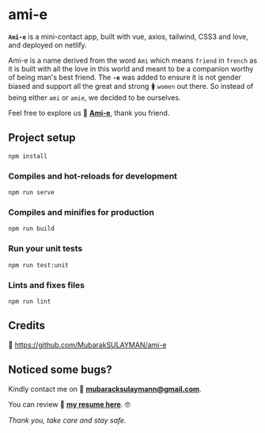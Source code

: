 # ami-e

**`Ami-e`** is a mini-contact app, built with vue, axios, tailwind, CSS3 and love, and deployed on netlify.

Ami-e is a name derived from the word `Ami` which means `friend` in `french` as it is built with all the love in this world and meant to be a companion worthy of being man's best friend. The **`-e`** was added to ensure it is not gender biased and support all the great and strong :womens: `women` out there. So instead of being either `ami` or `amie`, we decided to be ourselves.

Feel free to explore us :link: **[Ami-e](https://ami-e.netlify.app/)**, thank you friend.

## Project setup

```
npm install
```

### Compiles and hot-reloads for development

```
npm run serve
```

### Compiles and minifies for production

```
npm run build
```

### Run your unit tests

```
npm run test:unit
```

### Lints and fixes files

```
npm run lint
```

## Credits

:bow: https://github.com/MubarakSULAYMAN/ami-e

## Noticed some bugs?

Kindly contact me on :email: **mubaracksulaymann@gmail.com**.

You can review :link: **[my resume here](https://resume.io/r/UcJYNilaD)**. :nerd_face:

_Thank you, take care and stay safe._
